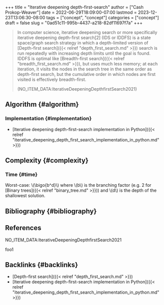 +++
title = "Iterative deepening depth-first-search"
author = ["Cash Prokop-Weaver"]
date = 2022-06-29T18:09:00-07:00
lastmod = 2023-12-23T13:06:30-08:00
tags = ["concept", "concept"]
categories = ["concept"]
draft = false
slug = "0ad51c11-995b-4437-a218-82df11697f7a"
+++

> In computer science, iterative deepening search or more specifically iterative deepening depth-first search[2] (IDS or IDDFS) is a state space/graph search strategy in which a depth-limited version of [Depth-first search]({{< relref "depth_first_search.md" >}}) search is run repeatedly with increasing depth limits until the goal is found. IDDFS is optimal like [Breadth-first search]({{< relref "breadth_first_search.md" >}}), but uses much less memory; at each iteration, it visits the nodes in the search tree in the same order as depth-first search, but the cumulative order in which nodes are first visited is effectively breadth-first.
>
> (NO_ITEM_DATA:IterativeDeepeningDepthfirstSearch2021)


## Algorithm {#algorithm}


### Implementation {#implementation}

-   [Iterative deepening depth-first-search implementation in Python]({{< relref "iterative_deepening_depth_first_search_implementation_in_python.md" >}})


## Complexity {#complexity}


### Time {#time}

Worst-case: \\(\bigo{b^d}\\) where \\(b\\) is the branching factor (e.g. 2 for [Binary trees]({{< relref "binary_tree.md" >}})) and \\(d\\) is the depth of the shallowest solution.


## Bibliography {#bibliography}

## References

<style>.csl-entry{text-indent: -1.5em; margin-left: 1.5em;}</style><div class="csl-bib-body">
  <div class="csl-entry">NO_ITEM_DATA:IterativeDeepeningDepthfirstSearch2021</div>
</div>

foo1


## Backlinks {#backlinks}

-   [Depth-first search]({{< relref "depth_first_search.md" >}})
-   [Iterative deepening depth-first-search implementation in Python]({{< relref "iterative_deepening_depth_first_search_implementation_in_python.md" >}})
